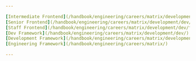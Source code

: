 ```yaml
---

[Intermediate Frontend](/handbook/engineering/careers/matrix/development/dev/frontend/intermediate/)    |
[Senior Frontend](/handbook/engineering/careers/matrix/development/dev/frontend/senior/)    |
[Staff Frontend](/handbook/engineering/careers/matrix/development/dev/frontend/staff/)    |
[Dev Framework](/handbook/engineering/careers/matrix/development/dev/)    |
[Development Framework](/handbook/engineering/careers/matrix/development/)   |
[Engineering Framework](/handbook/engineering/careers/matrix/)

---
```

